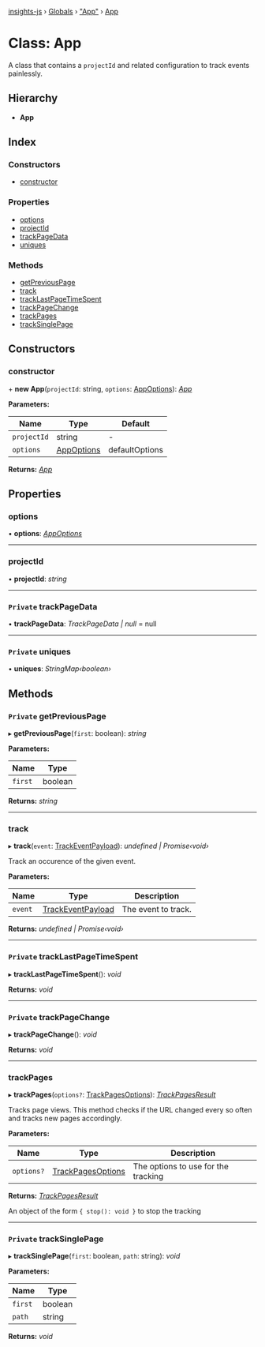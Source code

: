 [insights-js](../README.md) › [Globals](../globals.md) › ["App"](../modules/_app_.md) › [App](_app_.app.md)

# Class: App

A class that contains a `projectId` and related configuration to track events painlessly.

## Hierarchy

* **App**

## Index

### Constructors

* [constructor](_app_.app.md#constructor)

### Properties

* [options](_app_.app.md#options)
* [projectId](_app_.app.md#projectid)
* [trackPageData](_app_.app.md#private-trackpagedata)
* [uniques](_app_.app.md#private-uniques)

### Methods

* [getPreviousPage](_app_.app.md#private-getpreviouspage)
* [track](_app_.app.md#track)
* [trackLastPageTimeSpent](_app_.app.md#private-tracklastpagetimespent)
* [trackPageChange](_app_.app.md#private-trackpagechange)
* [trackPages](_app_.app.md#trackpages)
* [trackSinglePage](_app_.app.md#private-tracksinglepage)

## Constructors

###  constructor

\+ **new App**(`projectId`: string, `options`: [AppOptions](../interfaces/_app_.appoptions.md)): *[App](_app_.app.md)*

**Parameters:**

Name | Type | Default |
------ | ------ | ------ |
`projectId` | string | - |
`options` | [AppOptions](../interfaces/_app_.appoptions.md) | defaultOptions |

**Returns:** *[App](_app_.app.md)*

## Properties

###  options

• **options**: *[AppOptions](../interfaces/_app_.appoptions.md)*

___

###  projectId

• **projectId**: *string*

___

### `Private` trackPageData

• **trackPageData**: *TrackPageData | null* = null

___

### `Private` uniques

• **uniques**: *StringMap‹boolean›*

## Methods

### `Private` getPreviousPage

▸ **getPreviousPage**(`first`: boolean): *string*

**Parameters:**

Name | Type |
------ | ------ |
`first` | boolean |

**Returns:** *string*

___

###  track

▸ **track**(`event`: [TrackEventPayload](../interfaces/_app_.trackeventpayload.md)): *undefined | Promise‹void›*

Track an occurence of the given event.

**Parameters:**

Name | Type | Description |
------ | ------ | ------ |
`event` | [TrackEventPayload](../interfaces/_app_.trackeventpayload.md) | The event to track.  |

**Returns:** *undefined | Promise‹void›*

___

### `Private` trackLastPageTimeSpent

▸ **trackLastPageTimeSpent**(): *void*

**Returns:** *void*

___

### `Private` trackPageChange

▸ **trackPageChange**(): *void*

**Returns:** *void*

___

###  trackPages

▸ **trackPages**(`options?`: [TrackPagesOptions](../interfaces/_app_.trackpagesoptions.md)): *[TrackPagesResult](../interfaces/_app_.trackpagesresult.md)*

Tracks page views. This method checks if the URL changed every so often and tracks new pages accordingly.

**Parameters:**

Name | Type | Description |
------ | ------ | ------ |
`options?` | [TrackPagesOptions](../interfaces/_app_.trackpagesoptions.md) | The options to use for the tracking  |

**Returns:** *[TrackPagesResult](../interfaces/_app_.trackpagesresult.md)*

An object of the form `{ stop(): void }` to stop the tracking

___

### `Private` trackSinglePage

▸ **trackSinglePage**(`first`: boolean, `path`: string): *void*

**Parameters:**

Name | Type |
------ | ------ |
`first` | boolean |
`path` | string |

**Returns:** *void*
